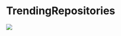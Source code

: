 # TrendingRepositories
 
![](https://github.com/shashankankur12/TrendingRepositories/blob/main/apk_gif.gif)

